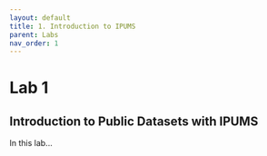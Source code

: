 ```yaml
---
layout: default
title: 1. Introduction to IPUMS
parent: Labs
nav_order: 1
---
```


# Lab 1

## Introduction to Public Datasets with IPUMS

In this lab...

